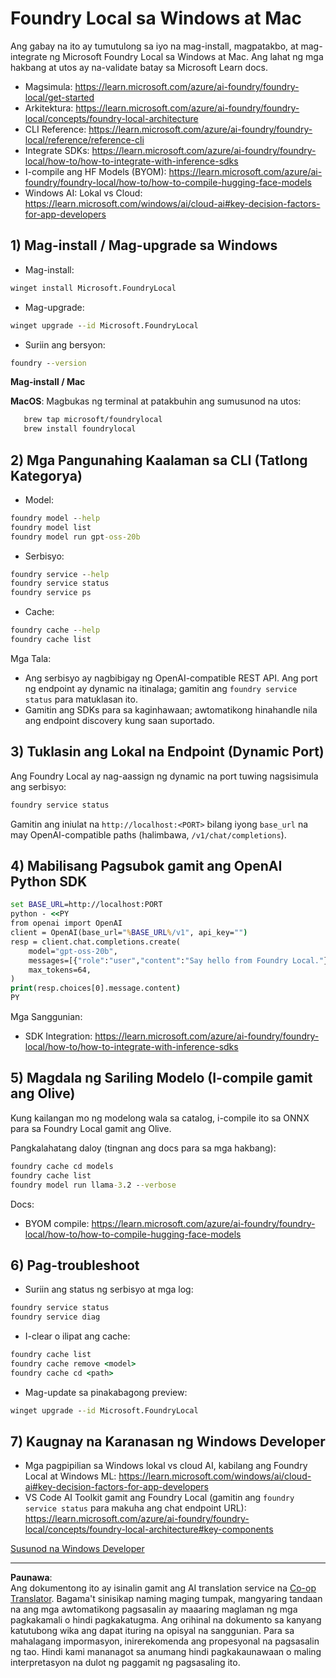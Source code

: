 <!--
CO_OP_TRANSLATOR_METADATA:
{
  "original_hash": "ba4a0e432e3b6bfed9026383b0b56cf4",
  "translation_date": "2025-10-02T13:53:01+00:00",
  "source_file": "Module07/foundrylocal.md",
  "language_code": "tl"
}
-->
# Foundry Local sa Windows at Mac

Ang gabay na ito ay tumutulong sa iyo na mag-install, magpatakbo, at mag-integrate ng Microsoft Foundry Local sa Windows at Mac. Ang lahat ng mga hakbang at utos ay na-validate batay sa Microsoft Learn docs.

- Magsimula: https://learn.microsoft.com/azure/ai-foundry/foundry-local/get-started
- Arkitektura: https://learn.microsoft.com/azure/ai-foundry/foundry-local/concepts/foundry-local-architecture
- CLI Reference: https://learn.microsoft.com/azure/ai-foundry/foundry-local/reference/reference-cli
- Integrate SDKs: https://learn.microsoft.com/azure/ai-foundry/foundry-local/how-to/how-to-integrate-with-inference-sdks
- I-compile ang HF Models (BYOM): https://learn.microsoft.com/azure/ai-foundry/foundry-local/how-to/how-to-compile-hugging-face-models
- Windows AI: Lokal vs Cloud: https://learn.microsoft.com/windows/ai/cloud-ai#key-decision-factors-for-app-developers

## 1) Mag-install / Mag-upgrade sa Windows

- Mag-install:
```cmd
winget install Microsoft.FoundryLocal
```
- Mag-upgrade:
```cmd
winget upgrade --id Microsoft.FoundryLocal
```
- Suriin ang bersyon:
```cmd
foundry --version
```
     
**Mag-install / Mac**

**MacOS**: 
Magbukas ng terminal at patakbuhin ang sumusunod na utos:
```bash
   brew tap microsoft/foundrylocal
   brew install foundrylocal
```

## 2) Mga Pangunahing Kaalaman sa CLI (Tatlong Kategorya)

- Model:
```cmd
foundry model --help
foundry model list
foundry model run gpt-oss-20b
```
- Serbisyo:
```cmd
foundry service --help
foundry service status
foundry service ps
```
- Cache:
```cmd
foundry cache --help
foundry cache list
```

Mga Tala:
- Ang serbisyo ay nagbibigay ng OpenAI-compatible REST API. Ang port ng endpoint ay dynamic na itinalaga; gamitin ang `foundry service status` para matuklasan ito.
- Gamitin ang SDKs para sa kaginhawaan; awtomatikong hinahandle nila ang endpoint discovery kung saan suportado.

## 3) Tuklasin ang Lokal na Endpoint (Dynamic Port)

Ang Foundry Local ay nag-aassign ng dynamic na port tuwing nagsisimula ang serbisyo:
```cmd
foundry service status
```
Gamitin ang iniulat na `http://localhost:<PORT>` bilang iyong `base_url` na may OpenAI-compatible paths (halimbawa, `/v1/chat/completions`).

## 4) Mabilisang Pagsubok gamit ang OpenAI Python SDK

```cmd
set BASE_URL=http://localhost:PORT
python - <<PY
from openai import OpenAI
client = OpenAI(base_url="%BASE_URL%/v1", api_key="")
resp = client.chat.completions.create(
    model="gpt-oss-20b",
    messages=[{"role":"user","content":"Say hello from Foundry Local."}],
    max_tokens=64,
)
print(resp.choices[0].message.content)
PY
```
Mga Sanggunian:
- SDK Integration: https://learn.microsoft.com/azure/ai-foundry/foundry-local/how-to/how-to-integrate-with-inference-sdks

## 5) Magdala ng Sariling Modelo (I-compile gamit ang Olive)

Kung kailangan mo ng modelong wala sa catalog, i-compile ito sa ONNX para sa Foundry Local gamit ang Olive.

Pangkalahatang daloy (tingnan ang docs para sa mga hakbang):
```cmd
foundry cache cd models
foundry cache list
foundry model run llama-3.2 --verbose
```
Docs:
- BYOM compile: https://learn.microsoft.com/azure/ai-foundry/foundry-local/how-to/how-to-compile-hugging-face-models

## 6) Pag-troubleshoot

- Suriin ang status ng serbisyo at mga log:
```cmd
foundry service status
foundry service diag
```
- I-clear o ilipat ang cache:
```cmd
foundry cache list
foundry cache remove <model>
foundry cache cd <path>
```
- Mag-update sa pinakabagong preview:
```cmd
winget upgrade --id Microsoft.FoundryLocal
```

## 7) Kaugnay na Karanasan ng Windows Developer

- Mga pagpipilian sa Windows lokal vs cloud AI, kabilang ang Foundry Local at Windows ML:
  https://learn.microsoft.com/windows/ai/cloud-ai#key-decision-factors-for-app-developers
- VS Code AI Toolkit gamit ang Foundry Local (gamitin ang `foundry service status` para makuha ang chat endpoint URL):
  https://learn.microsoft.com/azure/ai-foundry/foundry-local/concepts/foundry-local-architecture#key-components

[Susunod na Windows Developer](./windowdeveloper.md)

---

**Paunawa**:  
Ang dokumentong ito ay isinalin gamit ang AI translation service na [Co-op Translator](https://github.com/Azure/co-op-translator). Bagama't sinisikap naming maging tumpak, mangyaring tandaan na ang mga awtomatikong pagsasalin ay maaaring maglaman ng mga pagkakamali o hindi pagkakatugma. Ang orihinal na dokumento sa kanyang katutubong wika ang dapat ituring na opisyal na sanggunian. Para sa mahalagang impormasyon, inirerekomenda ang propesyonal na pagsasalin ng tao. Hindi kami mananagot sa anumang hindi pagkakaunawaan o maling interpretasyon na dulot ng paggamit ng pagsasaling ito.